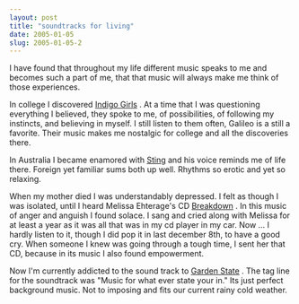 ```yaml
---
layout: post
title: "soundtracks for living"
date: 2005-01-05
slug: 2005-01-05-2
---
```


I have found that throughout my life different music speaks to me and becomes such a part of me, that that music will always make me think of those experiences.  

In college I discovered  [Indigo Girls](http://www.amazon.com/exec/obidos/tg/detail/-/B0000027E6/qid=1104971965/sr=1-16/ref=sr_1_16/102-1073078-5847349?v=glance&s=music) .  At a time that I was questioning everything I believed, they spoke to me, of possibilities, of following my instincts, and believing in myself.  I still listen to them often, Galileo is a still a favorite.  Their music makes me nostalgic for college and all the discoveries there.

In Australia I became enamored with  [Sting](http://www.amazon.com/exec/obidos/tg/detail/-/B000005IL1/qid=1104972163/sr=1-6/ref=sr_1_6/102-1073078-5847349?v=glance&s=music)  and his voice reminds me of life there.  Foreign yet familiar sums both up well.  Rhythms so erotic and yet so relaxing.  

When my mother died I was understandably  depressed.  I felt as though I was isolated, until I heard Melissa Ehterage&apos;s CD   [Breakdown](http://www.amazon.com/exec/obidos/ASIN/B00001WRO7/qid=1104970868/sr=2-2/ref=pd_ka_b_2_2/102-1073078-5847349) .  In this music of anger and anguish I found solace. I sang and cried along with Melissa for  at least a year as  it was all that was in my cd player in my car.  Now ... I hardly listen to it, though I did pop it in last december 8th, to have a good cry.  When someone I knew was going through a tough time, I sent her that CD, because in its music I also found empowerment.

Now I&apos;m currently addicted to the sound track to  [Garden State](http://www.amazon.com/exec/obidos/ASIN/B0002J58LK/qid=1104971233/sr=2-1/ref=pd_ka_b_2_1/102-1073078-5847349) .  The tag line for the soundtrack was &quot;Music for what ever state your in.&quot; Its just perfect background music.  Not to imposing and fits our current rainy cold weather. 
